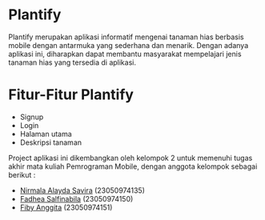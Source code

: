 # Plantify
Plantify merupakan aplikasi informatif mengenai tanaman hias berbasis mobile dengan antarmuka yang sederhana dan menarik. Dengan adanya aplikasi ini, diharapkan dapat membantu masyarakat mempelajari jenis tanaman hias yang tersedia di aplikasi.

# Fitur-Fitur Plantify
- Signup
- Login
- Halaman utama
- Deskripsi tanaman


Project aplikasi ini dikembangkan oleh kelompok 2 untuk memenuhi tugas akhir mata kuliah Pemrograman Mobile, 
dengan anggota kelompok sebagai berikut :
- [Nirmala Alayda Savira](https://github.com/nirmalayds) (23050974135)
- [Fadhea Salfinabila](https://github.com/dheaa126) (23050974150)
- [Fiby Anggita](https://github.com/Bygita) (23050974151)
